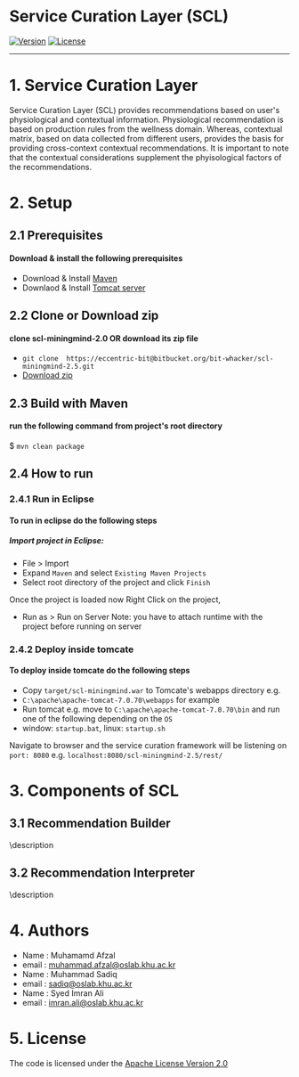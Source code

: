 # Service Curation Layer (SCL)
[![Version](https://img.shields.io/badge/mining%20minds-version%202.5-green.svg)](http://www.miningminds.re.kr/english/)
[![License](https://img.shields.io/badge/Apache%20License%20-Version%202.0-yellowgreen.svg)](https://www.apache.org/licenses/LICENSE-2.0)


--------------------------


# 1. Service Curation Layer

Service Curation Layer (SCL) provides recommendations based on user's physiological and contextual information. Physiological recommendation is based on production rules from the wellness domain. Whereas, contextual matrix, based on data collected from different users, provides the basis for providing cross-context contextual recommendations. It is important to note that the contextual considerations supplement the phyisological factors of the recommendations. 

# 2. Setup
## 2.1 Prerequisites
#### Download & install the following prerequisites
- Download & Install [Maven]([https://www.apache.org/dyn/closer.cgi)
- Downlaod & Install [Tomcat server](http://tomcat.apache.org/)

## 2.2 Clone or Download zip
#### clone scl-miningmind-2.0 OR download its zip file
* `git clone  https://eccentric-bit@bitbucket.org/bit-whacker/scl-miningmind-2.5.git`
* [Download zip](https://eccentric-bit@bitbucket.org/bit-whacker/scl-miningmind-2.5.git)

## 2.3 Build with Maven
#### run the following command from project's root directory
$ `mvn clean package`

## 2.4 How to run
### 2.4.1 Run in Eclipse
#### To run in eclipse do the following steps
##### Import project in Eclipse:
* File > Import 
* Expand `Maven` and select `Existing Maven Projects` 
* Select root directory of the project and click `Finish`

Once the project is loaded now Right Click on the project, 
* Run as > Run on Server
Note: you have to attach runtime with the project before running on server

### 2.4.2 Deploy inside tomcate
#### To deploy inside tomcate do the following steps
* Copy `target/scl-miningmind.war` to Tomcate's webapps directory e.g. 
* `C:\apache\apache-tomcat-7.0.70\webapps` for example
* Run tomcat e.g. move to `C:\apache\apache-tomcat-7.0.70\bin` and run one of the following depending on the `OS`
* window: `startup.bat`, linux: `startup.sh`

Navigate to browser and the service curation framework will be listening on `port: 8080`
e.g. `localhost:8080/scl-miningmind-2.5/rest/`


# 3. Components of SCL
## 3.1 Recommendation Builder
\description
## 3.2 Recommendation Interpreter
\description

# 4. Authors

-  Name : Muhamamd Afzal
-  email : muhammad.afzal@oslab.khu.ac.kr
-  Name : Muhammad Sadiq
-  email : sadiq@oslab.khu.ac.kr
-  Name : Syed Imran Ali
-  email : imran.ali@oslab.khu.ac.kr

# 5. License
The code is licensed under the [Apache License Version 2.0](http://www.apache.org/licenses/LICENSE-2.0)

